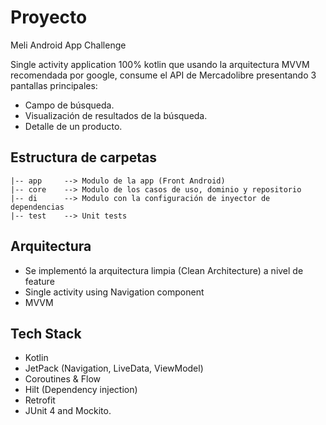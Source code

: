 # Proyecto

Meli Android App Challenge

Single activity application 100% kotlin que usando la arquitectura MVVM recomendada por google, consume el API de Mercadolibre presentando 3 pantallas principales:

- Campo de búsqueda.
- Visualización de resultados de la búsqueda.
- Detalle de un producto.

## Estructura de carpetas
```
|-- app     --> Modulo de la app (Front Android)
|-- core    --> Modulo de los casos de uso, dominio y repositorio
|-- di      --> Modulo con la configuración de inyector de dependencias
|-- test    --> Unit tests

```
## Arquitectura
- Se implementó la arquitectura limpia (Clean Architecture) a nivel de feature
- Single activity using Navigation component
- MVVM


## Tech Stack

- Kotlin
- JetPack (Navigation, LiveData, ViewModel)
- Coroutines & Flow
- Hilt (Dependency injection)
- Retrofit
- JUnit 4 and Mockito.